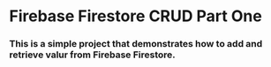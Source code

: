 # Firebase Firestore CRUD Part One

### This is a simple project that demonstrates how to add and retrieve valur from Firebase Firestore.
